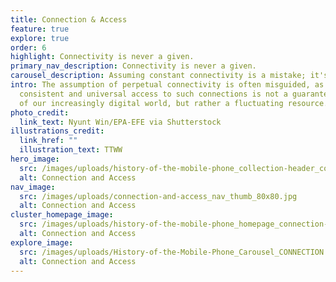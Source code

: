 ```yaml
---
title: Connection & Access
feature: true
explore: true
order: 6
highlight: Connectivity is never a given.
primary_nav_description: Connectivity is never a given.
carousel_description: Assuming constant connectivity is a mistake; it's not always guaranteed.
intro: The assumption of perpetual connectivity is often misguided, as
  consistent and universal access to such connections is not a guaranteed aspect
  of our increasingly digital world, but rather a fluctuating resource.
photo_credit:
  link_text: Nyunt Win/EPA-EFE via Shutterstock
illustrations_credit:
  link_href: ""
  illustration_text: TTWW
hero_image:
  src: /images/uploads/history-of-the-mobile-phone_collection-header_connection-access-600.png
  alt: Connection and Access
nav_image:
  src: /images/uploads/connection-and-access_nav_thumb_80x80.jpg
  alt: Connection and Access
cluster_homepage_image:
  src: /images/uploads/history-of-the-mobile-phone_homepage_connection-access-750.jpg
  alt: Connection and Access
explore_image:
  src: /images/uploads/History-of-the-Mobile-Phone_Carousel_CONNECTION & ACCESS.jpg
  alt: Connection and Access
---
```

